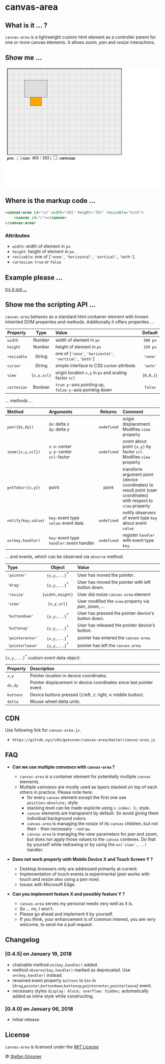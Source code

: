 # canvas-area

## What is it ... ?

`canvas-area` is a lightweight custom html element as a controller parent for one or more canvas elements.
It allows *zoom*, *pan* and *resize* interactions.

## Show me ...

![show](img/canvas-area.gif)

## Where is the markup code ...

```html
<canvas-area id="ca" width="401" height="301" resizable="both">
    <canvas id="c"></canvas>
</canvas-area>
```

### Attributes

* `width`: width of element in `px`.
* `height`: height of element in `px`.
* `resizable`: one of [`'none'`, `'horizontal'`, `'vertical'`, `'both'`].
* `cartesian`: `true` or `false`


## Example please ...

[try it out ...](https://goessner.github.io/canvas-area/canvas-area)

## Show me the scripting API ...

`canvas-area` behaves as a standard html container element with known inherited DOM properties and methods. Additionally it offers properties ...

| Property | Type | Value | Default |
|:---|:---:|:---|:---:|
|`width`|Number| width of element in `px`| `300 px` |
|`height`|Number| height of element in `px`| `150 px` |
|`resizable`|String| one of [`'none'`, `'horizontal'`, `'vertical'`, `'both'`]| `'none'`|
|`cursor`|String| simple interface to CSS cursor attribute. | `'auto'` |
|`view`|`{x,y,scl}`| origin location `x,y` in `px` and scaling factor `scl` | `{0,0,1}` |
|`cartesian`|Boolean| `true`: `y`-axis pointing up, <br>`false`: `y`-axis pointing down  | `false` |

... methods ...

| Method | Arguments | Returns |Comment |
|:---|:---|:---:|:---|
|`pan({dx,dy})`|`dx`: delta x<br>`dy`: delta y | `undefined`| origin displacement. Modifies `view` property |
|`zoom({x,y,scl})`|`x`: x-center<br>`y`: y-center<br>`scl`: factor | `undefined`| zoom about point `{x,y}` by factor `scl`. Modifies  `view` property  |
|`pntToUsr({x,y})`| point | point | transform argument point (device coordinates) to result point (user coordinates) with respect to `view` property  |
|`notify(key,value)`|`key`:&nbsp;event&nbsp;type<br>`value`:&nbsp;event&nbsp;data |`undefined`| notify observers of event type `key` about event `value`|
|`on(key,handler)`|`key`:&nbsp;event&nbsp;type<br>`handler`:&nbsp;event&nbsp;handler|`undefined`| register `handler` with event type `key`. |

... and events, which can be observed via `observe` method.


| Type | Object | Value |
|:---|:---:|:---|
|`'pointer'`|`{x,y,...}`<sup>*</sup>| User has moved the pointer. |
|`'drag'`|`{x,y,...}`<sup>*</sup>| User has moved the pointer with left button down. |
|`'resize'`|`{width,height}`| User did resize `canvas-area` element |
|`'view'`|`{x,y,scl}`| User modified the `view` property via *pan*, *zoom*, ... |
|`'buttondown'`|`{x,y,...}`<sup>*</sup>| User has pressed the pointer device's button down. |
|`'buttonup'`|`{x,y,...}`<sup>*</sup>| User has released the pointer device's button. |
|`'pointerenter'`|`{x,y,...}`<sup>*</sup>| pointer has entered the `canvas-area`. |
|`'pointerleave'`|`{x,y,...}`<sup>*</sup>| pointer has left the `canvas-area`. |

`{x,y,...}`<sup>*</sup> custom event data object: 


| Property | Description |
|:---|:---|
|`x,y`| Pointer location in device coordinates. |
|`dx,dy`| Pointer displacement in device coordinates since last pointer event. |
|`buttons`| Device buttons pressed (`1`:left, `2`: right, `4`: middle button). |
|`delta`| Mouse wheel delta units. |

## CDN

Use following link for `canvas-area.js`.
* `https://gitcdn.xyz/cdn/goessner/canvas-area/master/canvas-area.js`


## FAQ
* __Can we use multiple *canvases* with `canvas-area` ?__
  * `canvas-area` is a container element for potentially multiple `canvas` elements.
  * Multiple *canvases* are mostly used as layers stacked on top of each others in practice. Please note here:
    * for every `canvas` element except the first one use `position:absolute;` style.
    * stacking level can be made explicite using `z-index: 5;`  style.
    * `canvas` elements are transparent by default. So avoid giving them individual background colors.
    * `canvas-area` is managing the *resize*  of its `canvas` children, but not their - then necessary - `redraw`.
    * `canvas-area` is managing the *view* parameters for *pan* and *zoom*, but does not apply those values to the `canvas` contexes. Do that by yourself while redrawing or by using the `on('view',...)` handler.

* __Does not work properly with Mobile Device X and Touch Screen Y ?__
  * Desktop browsers only are addressed primarily at current.
  * Implementation of touch events is experimental (*pan* works with touch and *resize* also using a *pen* now).
  * Issues with Microsoft Edge.

* __Can you implement feature X and possibly feature Y ?__
  * `canvas-area` serves my personal needs very well as it is.
  * So ... no, I won't.
  * Please go ahead and implement it by yourself.
  * If you think, your enhancement is of common interest, you are very welcome, to send me a pull request.

## Changelog

###  [0.4.5] on January 19, 2018
* chainable method `on(key,handler)` added.
* method `observe(key,handler)` marked as deprecated. Use `on(key,handler)` instead.
* renamed event property `buttons` to `btn` in [`drag`,`pointer`,`buttondown`,`buttonup`,`pointerenter`,`pointerleave`] event.
* necessary styles `display: block; overflow: hidden;` automatically added as inline style while constructing.

###  [0.4.0] on January 06, 2018
* Initial release.

## License

`canvas-area` is licensed under the [MIT License](http://opensource.org/licenses/MIT)

 © [Stefan Gössner](https://github.com/goessner)
